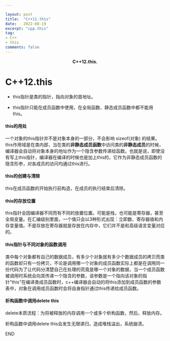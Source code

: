 ```yaml
---

layout: post
title:  "C++11.this"
date:   2022-08-19
excerpt: "cpp.this"
tag:
- C++
- this
comments: false
---
```


<center><b>C++12.this.</b> </center>

# C++12.this

+ this指针是类的指针，指向对象的首地址。

+ this指针只能在成员函数中使用，在全局函数、静态成员函数中都不能用this。

#### this的用处

一个对象的this指针并不是对象本身的一部分，不会影响 sizeof(对象) 的结果。this作用域是在类内部，当在类的**非静态成员函数**中访问类的**非静态成员**的时候，编译器会自动将对象本身的地址作为一个隐含参数传递给函数。也就是说，即使没有写上this指针，编译器在编译的时候也是加上this的，它作为非静态成员函数的隐含形参，对各成员的访问均通过this进行。

#### this的创建与清除

this在成员函数的开始执行前构造，在成员的执行结束后清除。

#### this的存放位置

this指针会因编译器不同而有不同的放置位置。可能是栈，也可能是寄存器，甚至全局变量。在汇编级别里面，一个值只会以3种形式出现：立即数、寄存器值和内存变量值。不是存放在寄存器就是存放在内存中，它们并不是和高级语言变量对应的。

#### this指针与不同对象的函数调用

类中每个对象都有自己的数据成员，有多少个对象就有多少个数据成员的拷贝而类的函数却只有一份拷贝，不论是调用哪一个对象的成员函数实际上都是在调用同一份代码为了让代码分清楚自己在处理的究竟是哪一个对象的数据，当一个成员函数被调用时系统会向其传递一个隐含的参数，该参数是一个指向该对象的指针"this"在编译类成员函数时，c++编译器会自动的将this添加到成员函数的参数表中，对象在调用成员函数时会将自身指针通过this传递给成员函数。

#### 析构函数中调用delete this

delete本质流程：为将被释放的内存调用一个或多个析构函数，然后，释放内存。

析构函数中调用delete this会发生无限递归，造成堆栈溢出，系统崩溃。





END
